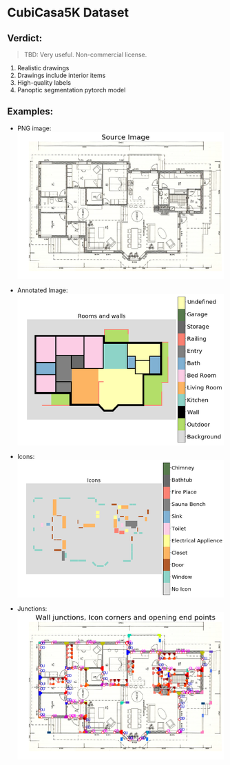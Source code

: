 # CubiCasa5K Dataset

## Verdict:
> TBD: Very useful. Non-commercial license.

1. Realistic drawings
1. Drawings include interior items
1. High-quality labels
1. Panoptic segmentation pytorch model

## Examples:
* PNG image:\
    ![Example PNG Image](download.png)

* Annotated Image:\
    ![Example COCO Annotated Image](download-1.png)

* Icons:\
    ![Example Icons](download-2.png)

* Junctions:\
    ![Example Junctions](download-3.png)